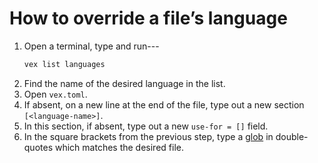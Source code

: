 # How to override a file’s language

1. Open a terminal, type and run---
    ```bash
    vex list languages
    ```
2. Find the name of the desired language in the list.
3. Open `vex.toml`.
4. If absent, on a new line at the end of the file, type out a new section `[<language-name>]`.
5. In this section, if absent, type out a new `use-for = []` field.
6. In the square brackets from the previous step, type a [glob][glob] in double-quotes which matches the desired file.

[glob]: ../reference-materials/globs.md
